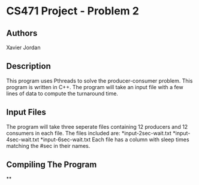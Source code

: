 # CS471 Project - Problem 2

## Authors
Xavier Jordan

## Description
This program uses Pthreads to solve the producer-consumer problem. This program is written in C++. The program will take an input file with a few lines of data to compute the turnaround time.

## Input Files
The program will take three seperate files containing 12 producers and 12 consumers in each file. The files included are:
*input-2sec-wait.txt
*input-4sec-wait.txt
*input-6sec-wait.txt
Each file has a column with sleep times matching the #sec in their names.

## Compiling The Program
**
